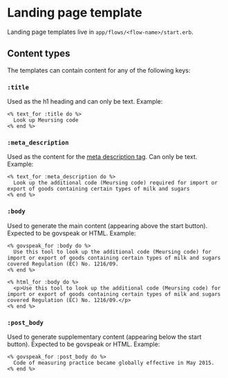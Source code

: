 # Landing page template

Landing page templates live in `app/flows/<flow-name>/start.erb`.

## Content types

The templates can contain content for any of the following keys:

### `:title`

Used as the h1 heading and can only be text. Example:

```erb
<% text_for :title do %>
  Look up Meursing code
<% end %>
```

### `:meta_description`

Used as the content for the [meta description tag][meta-description]. Can only be text. Example:

```erb
<% text_for :meta_description do %>
  Look up the additional code (Meursing code) required for import or export of goods containing certain types of milk and sugars
<% end %>
```

### `:body`

Used to generate the main content (appearing above the start button). Expected to be govspeak or HTML. Example:

```erb
<% govspeak_for :body do %>
  Use this tool to look up the additional code (Meursing code) for import or export of goods containing certain types of milk and sugars covered Regulation (EC) No. 1216/09.
<% end %>
```

```erb
<% html_for :body do %>
  <p>Use this tool to look up the additional code (Meursing code) for import or export of goods containing certain types of milk and sugars covered Regulation (EC) No. 1216/09.</p>
<% end %>
```
### `:post_body`

Used to generate supplementary content (appearing below the start button). Expected to be govspeak or HTML. Example:

```erb
<% govspeak_for :post_body do %>
  Code of measuring practice became globally effective in May 2015.
<% end %>
```

[meta-description]: https://moz.com/learn/seo/meta-description
